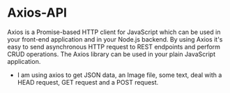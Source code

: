 # Axios-API
Axios is a Promise-based HTTP client for JavaScript which can be used in your front-end application and in your Node.js backend. By using Axios it's easy to send asynchronous HTTP request to REST endpoints and perform CRUD operations. The Axios library can be used in your plain JavaScript application.

- I am using axios to get JSON data, an Image file, some text, deal with a HEAD request, GET request and a POST request.
